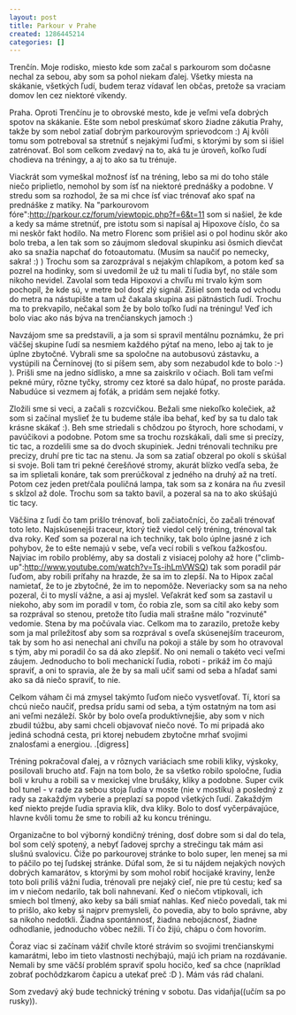 ```yaml
---
layout: post
title: Parkour v Prahe
created: 1286445214
categories: []
---
```

Trenčín. Moje rodisko, miesto kde som začal s parkourom som dočasne nechal za sebou, aby som sa pohol niekam ďalej. Všetky miesta na skákanie, všetkých ľudí, budem teraz vídavať len občas, pretože sa vraciam domov len cez niektoré víkendy. 

Praha. Oproti Trenčínu je to obrovské mesto, kde je veľmi veľa dobrých spotov na skákanie. Ešte som nebol preskúmať skoro žiadne zákutia Prahy, takže by som nebol zatiaľ dobrým parkourovým sprievodcom :) Aj kvôli tomu som potreboval sa stretnúť s nejakými ľuďmi, s ktorými by som si išiel zatrénovať. Bol som celkom zvedavý na to, aká tu je úroveň, koľko ľudí chodieva na tréningy, a aj to ako sa tu trénuje.

Viackrát som vymeškal možnosť ísť na tréning, lebo sa mi do toho stále niečo priplietlo, nemohol by som ísť na niektoré prednášky a podobne. V stredu som sa rozhodol, že sa mi chce ísť viac trénovať ako spať na prednáške z matiky. Na "parkourovom fóre":http://parkour.cz/forum/viewtopic.php?f=6&t=11 som si našiel, že kde a kedy sa máme stretnúť, pre istotu som si napísal aj Hipoxove číslo, čo sa mi neskôr fakt hodilo. Na metro Florenc som prišiel asi o pol hodinu skôr ako bolo treba, a len tak som  so záujmom sledoval skupinku asi ôsmich dievčat ako sa snažia napchať do fotoautomatu. (Musím sa naučiť po nemecky, sakra! :) ) Trochu som sa zarozprával s nejakým chlapíkom, a potom keď sa pozrel na hodinky, som si uvedomil že už tu mali tí ľudia byť, no stále som nikoho nevidel. Zavolal som teda Hipoxovi a chvíľu mi trvalo kým som pochopil, že kde sú, v metre bol dosť zlý signál. Zišiel som teda od vchodu do metra na nástupište a tam už čakala skupina asi pätnástich ľudí. Trochu ma to prekvapilo, nečakal som že by bolo toľko ľudí na tréningu! Veď ich bolo viac ako nás býva na trenčianskych jamoch :) 

Navzájom sme sa predstavili, a ja som si spravil mentálnu poznámku, že pri väčšej skupine ľudí sa nesmiem každého pýtať na meno, lebo aj tak to je úplne zbytočné. Vybrali sme sa spoločne na autobusovú zástavku, a vystúpili na Černínovej (to si píšem sem, aby som nezabudol kde to bolo :-) ). Prišli sme na jedno sídlisko, a mne sa zaiskrilo v očiach. Boli tam veľmi pekné múry, rôzne tyčky, stromy cez ktoré sa dalo húpať, no proste paráda. Nabudúce si vezmem aj foťák, a pridám sem nejaké fotky.

Zložili sme si veci, a začali s rozcvičkou. Bežali sme niekoľko kolečiek, až som si začínal myslieť že tu budeme stále iba behať, keď by sa tu dalo tak krásne skákať :). Beh sme striedali s chôdzou po štyroch, hore schodami, v pavúčikovi a podobne. Potom sme sa trochu rozskákali, dali sme si precízy, tic tac, a rozdelili sme sa do dvoch skupiniek. Jedni trénovali techniku pre precizy, druhí pre tic tac na stenu. Ja som sa zatiaľ obzeral po okolí s skúšal si svoje. Boli tam tri pekné čerešňové stromy, akurát blízko vedľa seba, že sa im splietali konáre, tak som prerúčkoval z jedného na druhý až na tretí. Potom cez jeden pretŕčala pouličná lampa, tak som sa z konára na ňu zvesil s skĺzol až dole. Trochu som sa takto bavil, a pozeral sa na to ako skúšajú tic tacy. 

Väčšina z ľudí čo tam prišlo trénovať, boli začiatočníci, čo začali trénovať toto leto. Najskúsenejši traceur, ktorý tiež viedol celý tréning, trénoval tak dva roky. Keď som sa pozeral na ich techniky, tak bolo úplne jasné z ich pohybov, že to ešte nemajú v sebe, veľa vecí robili s veľkou ťažkosťou. Najviac im robilo problémy, aby sa dostali z visiacej polohy až hore ("climb-up":http://www.youtube.com/watch?v=Ts-ihLmVWSQ) tak som poradil pár ľuďom, aby robili príťahy na hrazde, že sa im to zlepší. Na to Hipox začal namietať, že to je zbytočné, že im to nepomôže. Neveriacky som sa na neho pozeral, či to myslí vážne, a asi aj myslel. Veľakrát keď som sa zastavil u niekoho, aby som im poradil v tom, čo robia zle, som sa cítil ako keby som sa rozprával so stenou, pretože títo ľudia mali strašne málo "rozvinuté" vedomie. Stena by ma počúvala viac. Celkom ma to zarazilo, pretože keby som ja mal príležitosť aby som sa rozprával s oveľa skúsenejším traceurom, tak by som ho asi nenechal ani chvíľu na pokoji a stále by som ho otravoval s tým, aby mi poradil čo sa dá ako zlepšiť. No oni nemali o takéto veci veľmi záujem. Jednoducho to boli mechanickí ľudia, roboti - prikáž im čo majú spraviť, a oni to spravia, ale že by sa mali učiť sami od seba a hľadať sami ako sa dá niečo spraviť, to nie.

Celkom váham či má zmysel takýmto ľuďom niečo vysvetľovať. Tí, ktorí sa chcú niečo naučiť, predsa prídu sami od seba, a tým ostatným na tom asi ani veľmi nezáleží. Skôr by bolo oveľa produktívnejšie, aby som v nich zbudil túžbu, aby sami chceli objavovať niečo nové. To mi pripadá ako jediná schodná cesta, pri ktorej nebudem zbytočne mrhať svojimi znalosťami a energiou. .[digress]

Tréning pokračoval ďalej, a v rôznych variáciach sme robili kliky, výskoky, posilovali brucho atď. Fajn na tom bolo, že sa všetko robilo spoločne, ľudia boli v kruhu a robili sa v mexickej vlne brušáky, kliky a podobne. Super cvik bol tunel - v rade za sebou stoja ľudia v moste (nie v mostíku) a posledný z rady sa zakaždým vyberie a preplazí sa popod všetkých ľudí. Zakaždým keď niekto prejde ľudia spravia klik, dva kliky. Bolo to dosť vyčerpávajúce, hlavne kvôli tomu že sme to robili až ku koncu tréningu.

Organizačne to bol výborný kondičný tréning, dosť dobre som si dal do tela, bol som celý spotený, a nebyť ľadovej sprchy a strečingu tak mám asi slušnú svalovicu. Čiže po parkourovej stránke to bolo super, len menej sa mi to páčilo po tej ľudskej stránke. Dúfal som, že si tu nájdem nejakých nových dobrých kamarátov, s ktorými by som mohol robiť hocijaké kraviny, lenže toto boli príliš vážni ľudia, trénovali pre nejaký cieľ, nie pre tú cestu; keď sa im v niečom nedarilo, tak boli nahnevaní. Keď o niečom vtipkovali, ich smiech bol tlmený, ako keby sa báli smiať nahlas. Keď niečo povedali, tak mi to prišlo, ako keby si najprv premysleli, čo povedia, aby to bolo správne, aby sa nikoho nedotkli. Žiadna spontánnosť, žiadna nebojácnosť, žiadne odhodlanie, jednoducho vôbec nežili. Tí čo žijú, chápu o čom hovorím.

Čoraz viac si začínam vážiť chvíle ktoré strávim so svojimi trenčianskymi kamarátmi, lebo im tieto vlastnosti nechýbajú, majú ich priam na rozdávanie. Nemali by sme väčší problém spraviť spolu hocičo, keď sa chce (napríklad zobrať pochôdzkarom čapicu a utekať preč :D ). Mám vás rád chalani.

Som zvedavý aký bude technický tréning v sobotu. Das vidaňja((učím sa po rusky)).
